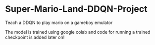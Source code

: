 # Super-Mario-Land-DDQN-Project
Teach a DDQN to play mario on a gameboy emulator

The model is trained using google colab and code for running a trained checkpoint is added later on!

